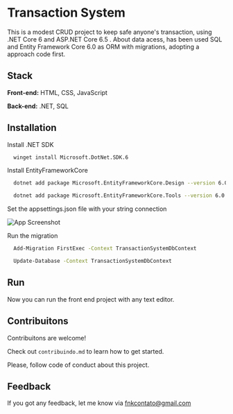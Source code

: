 
# Transaction System

This is a modest CRUD project to keep safe anyone's transaction, using .NET Core 6 and ASP.NET Core 6.5 . About data acess, has been used SQL and Entity Framework Core 6.0 as ORM with migrations, adopting a approach code first.


## Stack

**Front-end:** HTML, CSS, JavaScript

**Back-end:** .NET, SQL


## Installation 

Install .NET SDK

```bash
  winget install Microsoft.DotNet.SDK.6
```

Install EntityFrameworkCore

```bash
  dotnet add package Microsoft.EntityFrameworkCore.Design --version 6.0.0
```
```bash
  dotnet add package Microsoft.EntityFrameworkCore.Tools --version 6.0.0
```
Set the appsettings.json file with your string connection

![App Screenshot](https://uploaddeimagens.com.br/images/004/714/167/original/Screenshot.png?1705427509)

Run the migration

```bash
  Add-Migration FirstExec -Context TransactionSystemDbContext

  Update-Database -Context TransactionSystemDbContext
```
## Run 

Now you can run the front end project with any text editor.



## Contribuitons

Contribuitons are welcome!

Check out `contribuindo.md` to learn how to get started.

Please, follow code of conduct about this project.


## Feedback

If you got any feedback,  let me know via fnkcontato@gmail.com

